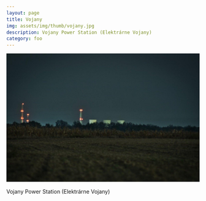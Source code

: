 ```yaml
---
layout: page
title: Vojany
img: assets/img/thumb/vojany.jpg
description: Vojany Power Station (Elektrárne Vojany)
category: foo
---
```


![Vojany](assets/img/photo/vojany.jpg)

Vojany Power Station (Elektrárne Vojany)
